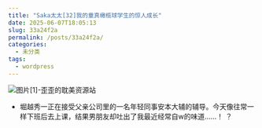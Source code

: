 ```yaml
---
title: "Saka太太[32]我的童真橄榄球学生的惊人成长"
date: 2025-06-07T18:05:13
slug: 33a24f2a
permalink: /posts/33a24f2a/
categories:
  - 未分类
tags:
  - wordpress
---
```


![图片[1]-歪歪的耽美资源站](/images/wp/33a24f2a-c2a2b348.jpg)

*   堀越秀一正在接受父亲公司里的一名年轻同事安本大辅的辅导。今天像往常一样下班后去上课，结果男朋友却吐出了我最近经常自w的味道……！ ？
